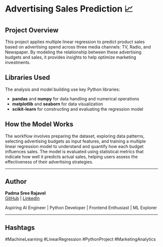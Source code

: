 # Advertising Sales Prediction 📈

## Project Overview  
This project applies multiple linear regression to predict product sales based on advertising spend across three media channels: TV, Radio, and Newspaper. By modeling the relationship between these advertising budgets and sales, it provides insights to help optimize marketing investments.

## Libraries Used  
The analysis and model building use key Python libraries:  
- **pandas** and **numpy** for data handling and numerical operations  
- **matplotlib** and **seaborn** for data visualization  
- **scikit-learn** for constructing and evaluating the regression model

## How the Model Works  
The workflow involves preparing the dataset, exploring data patterns, selecting advertising budgets as input features, and training a multiple linear regression model to understand and quantify how each budget influences sales. The model is evaluated using statistical metrics that indicate how well it predicts actual sales, helping users assess the effectiveness of their advertising strategies.

***

## Author  
**Padma Sree Rajavel**  
[GitHub](https://github.com/Padmasree96) | [LinkedIn](https://www.linkedin.com/in/padma-sree-rajavel-661400329/)  

Aspiring AI Engineer | Python Developer | Frontend Enthusiast | ML Explorer

***

## Hashtags  
#MachineLearning #LinearRegression #PythonProject #MarketingAnalytics 
